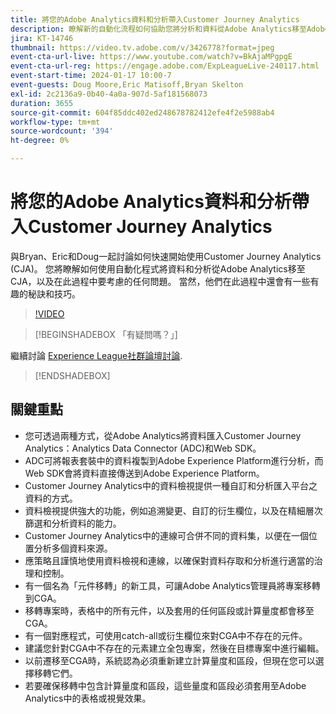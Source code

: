 ```yaml
---
title: 將您的Adobe Analytics資料和分析帶入Customer Journey Analytics
description: 瞭解新的自動化流程如何協助您將分析和資料從Adobe Analytics移至Adobe Customer Journey Analytics。
jira: KT-14746
thumbnail: https://video.tv.adobe.com/v/3426778?format=jpeg
event-cta-url-live: https://www.youtube.com/watch?v=BkAjaMPgpgE
event-cta-url-reg: https://engage.adobe.com/ExpLeagueLive-240117.html
event-start-time: 2024-01-17 10:00-7
event-guests: Doug Moore,Eric Matisoff,Bryan Skelton
exl-id: 2c2136a9-0b40-4a0a-907d-5af181568073
duration: 3655
source-git-commit: 604f85ddc402ed248678782412efe4f2e5988ab4
workflow-type: tm+mt
source-wordcount: '394'
ht-degree: 0%

---
```


# 將您的Adobe Analytics資料和分析帶入Customer Journey Analytics

與Bryan、Eric和Doug一起討論如何快速開始使用Customer Journey Analytics (CJA)。 您將瞭解如何使用自動化程式將資料和分析從Adobe Analytics移至CJA，以及在此過程中要考慮的任何問題。 當然，他們在此過程中還會有一些有趣的秘訣和技巧。

>[!VIDEO](https://video.tv.adobe.com/v/3426778/?quality=12&learn=on)

>[!BEGINSHADEBOX 「有疑問嗎？」]

繼續討論 [Experience League社群論壇討論](https://experienceleaguecommunities.adobe.com/t5/adobe-analytics-discussions/experience-league-live-post-session-discussion-bringing-your/m-p/646093#M3582).

>[!ENDSHADEBOX]

## 關鍵重點

* 您可透過兩種方式，從Adobe Analytics將資料匯入Customer Journey Analytics：Analytics Data Connector (ADC)和Web SDK。
* ADC可將報表套裝中的資料複製到Adobe Experience Platform進行分析，而Web SDK會將資料直接傳送到Adobe Experience Platform。
* Customer Journey Analytics中的資料檢視提供一種自訂和分析匯入平台之資料的方式。
* 資料檢視提供強大的功能，例如追溯變更、自訂的衍生欄位，以及在精細層次篩選和分析資料的能力。
* Customer Journey Analytics中的連線可合併不同的資料集，以便在一個位置分析多個資料來源。
* 應策略且謹慎地使用資料檢視和連線，以確保對資料存取和分析進行適當的治理和控制。
* 有一個名為「元件移轉」的新工具，可讓Adobe Analytics管理員將專案移轉到CGA。
* 移轉專案時，表格中的所有元件，以及套用的任何區段或計算量度都會移至CGA。
* 有一個對應程式，可使用catch-all或衍生欄位來對CGA中不存在的元件。
* 建議您針對CGA中不存在的元素建立全包專案，然後在目標專案中進行編輯。
* 以前遷移至CGA時，系統認為必須重新建立計算量度和區段，但現在您可以選擇移轉它們。
* 若要確保移轉中包含計算量度和區段，這些量度和區段必須套用至Adobe Analytics中的表格或視覺效果。
